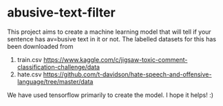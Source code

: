 # abusive-text-filter

This project aims to create a machine learning model that will tell if your sentence has av=busive text in it or not.
The labelled datasets for this has been downloaded from 
1) train.csv  https://www.kaggle.com/c/jigsaw-toxic-comment-classification-challenge/data
2) hate.csv   https://github.com/t-davidson/hate-speech-and-offensive-language/tree/master/data

We have used tensorflow primarily to create the model. I hope it helps! :)
